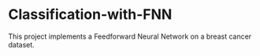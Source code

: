 # Classification-with-FNN
This project implements a Feedforward Neural Network on a breast cancer dataset. 

